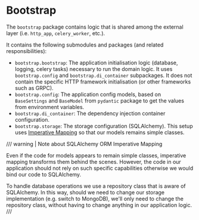 # Bootstrap

The `bootstrap` package contains logic that is shared among the external layer
(i.e. `http_app`, `celery_worker`, etc.).

It contains the following submodules and packages (and related responsibilities):

* `bootstrap.bootstrap`: The application initialisation logic (database, logging,
  celery tasks) necessary to run the domain logic. It uses `bootstrap.config` and
  `bootstrap.di_container` subpackages. It does not contain the specific HTTP
  framework initialisation (or other frameworks such as GRPC).
* `bootstrap.config`: The application config models, based on `BaseSettings`
  and `BaseModel` from `pydantic` package to get the values from
  environment variables.
* `bootstrap.di_container`: The dependency injection container configuration.
* `bootstrap.storage`: The storage configuration (SQLAlchemy). This setup uses
  [Imperative Mapping](https://docs.sqlalchemy.org/en/20/orm/mapping_styles.html#imperative-mapping)
  so that our models remains simple classes.

/// warning | Note about SQLAlchemy ORM Imperative Mapping

Even if the code for models appears to remain simple classes, imperative mapping
transforms them behind the scenes. However, the code in our application should not
rely on such specific capabilities otherwise we would bind our code to SQLAlchemy.

To handle database operations we use a repository class that is aware of SQLAlchemy.
In this way, should we need to change our storage implementation (e.g. switch to MongoDB),
we'll only need to change the repository class, without having to change anything in
our application logic.
///
